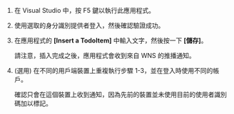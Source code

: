 
1. 在 Visual Studio 中，按 F5 鍵以執行此應用程式。

2. 使用選取的身分識別提供者登入，然後確認驗證成功。 

3. 在應用程式的 **[Insert a TodoItem]** 中輸入文字，然後按一下 **[儲存]**。

   	請注意，插入完成之後，應用程式會收到來自 WNS 的推播通知。

4. (選用) 在不同的用戶端裝置上重複執行步驟 1-3，並在登入時使用不同的帳戶。  

	確認只會在這個裝置上收到通知，因為先前的裝置並未使用目前的使用者識別碼加以標記。 

<!--HONumber=42-->
